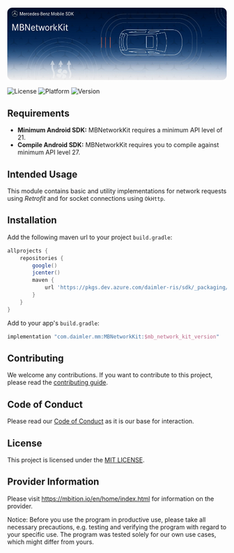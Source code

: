 <!-- SPDX-License-Identifier: MIT -->

![MBNetworkKit](logo.jpg "Banner")

![License](https://img.shields.io/badge/License-MIT-green)
![Platform](https://img.shields.io/badge/Platforms-Android-blue)
![Version](https://img.shields.io/badge/Azure%20Artifacts-2.0.2-orange)

## Requirements
* __Minimum Android SDK:__ MBNetworkKit requires a minimum API level of 21. 
* __Compile Android SDK:__ MBNetworkKit requires you to compile against minimum API level 27.

## Intended Usage

This module contains basic and utility implementations for network requests using _Retrofit_ and for socket connections 
using `OkHttp`.

## Installation

Add the following maven url to your project `build.gradle`:  
```gradle
allprojects {
    repositories {
        google()
        jcenter()
        maven {
            url 'https://pkgs.dev.azure.com/daimler-ris/sdk/_packaging/release/maven/v1'
        }
    }
}
```

Add to your app's `build.gradle`:  
```gradle
implementation "com.daimler.mm:MBNetworkKit:$mb_network_kit_version"
```

## Contributing

We welcome any contributions.
If you want to contribute to this project, please read the [contributing guide](https://github.com/Daimler/MBSDK-NetworkKit-Android/blob/master/CONTRIBUTING.md).

## Code of Conduct

Please read our [Code of Conduct](https://github.com/Daimler/daimler-foss/blob/master/CODE_OF_CONDUCT.md) as it is our base for interaction.

## License

This project is licensed under the [MIT LICENSE](https://github.com/Daimler/MBSDK-NetworkKit-Android/blob/master/LICENSE).

## Provider Information

Please visit <https://mbition.io/en/home/index.html> for information on the provider.

Notice: Before you use the program in productive use, please take all necessary precautions,
e.g. testing and verifying the program with regard to your specific use.
The program was tested solely for our own use cases, which might differ from yours.
